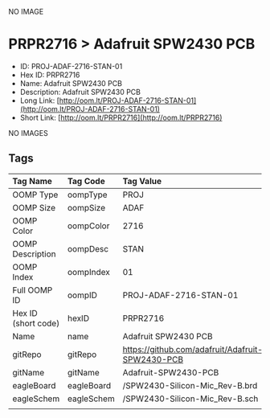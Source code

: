 


  
NO IMAGE  
# PRPR2716 > Adafruit SPW2430 PCB

- ID: PROJ-ADAF-2716-STAN-01
- Hex ID: PRPR2716
- Name: Adafruit SPW2430 PCB
- Description: Adafruit SPW2430 PCB
- Long Link: [http://oom.lt/PROJ-ADAF-2716-STAN-01](http://oom.lt/PROJ-ADAF-2716-STAN-01)
- Short Link: [http://oom.lt/PRPR2716](http://oom.lt/PRPR2716)
  
NO IMAGES  
## Tags
  

|Tag Name|Tag Code|Tag Value|
| :--- | :--- | :--- |
|OOMP Type|oompType|PROJ|
|OOMP Size|oompSize|ADAF|
|OOMP Color|oompColor|2716|
|OOMP Description|oompDesc|STAN|
|OOMP Index|oompIndex|01|
|Full OOMP ID|oompID|PROJ-ADAF-2716-STAN-01|
|Hex ID (short code)|hexID|PRPR2716|
|Name|name|Adafruit SPW2430 PCB|
|gitRepo|gitRepo|https://github.com/adafruit/Adafruit-SPW2430-PCB|
|gitName|gitName|Adafruit-SPW2430-PCB|
|eagleBoard|eagleBoard|/SPW2430-Silicon-Mic_Rev-B.brd|
|eagleSchem|eagleSchem|/SPW2430-Silicon-Mic_Rev-B.sch|
||||

